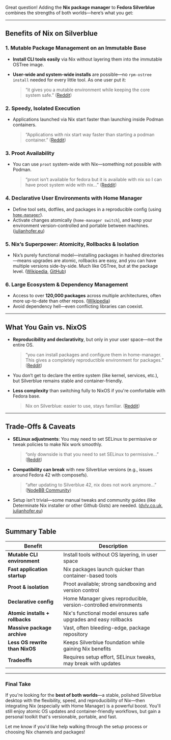 Great question! Adding the **Nix package manager** to **Fedora Silverblue** combines the strengths of both worlds—here’s what you get:

---

## Benefits of Nix on Silverblue

### 1. Mutable Package Management on an Immutable Base

* **Install CLI tools easily** via Nix without layering them into the immutable OSTree image.
* **User-wide and system-wide installs** are possible—no `rpm-ostree install` needed for every little tool. As one user put it:

  > “it gives you a mutable environment while keeping the core system safe.” ([Reddit][1])

### 2. Speedy, Isolated Execution

* Applications launched via Nix start faster than launching inside Podman containers.

  > “Applications with nix start way faster than starting a podman container.” ([Reddit][1])

### 3. Proot Availability

* You can use `proot` system-wide with Nix—something not possible with Podman.

  > “proot isn’t available for fedora but it is available with nix so I can have proot system wide with nix…” ([Reddit][1])

### 4. Declarative User Environments with Home Manager

* Define tool sets, dotfiles, and packages in a reproducible config (using [`home-manager`](https://github.com/nix-community/home-manager)).
* Activate changes atomically (`home-manager switch`), and keep your environment version-controlled and portable between machines. ([julianhofer.eu][2])

### 5. Nix’s Superpower: Atomicity, Rollbacks & Isolation

* Nix’s purely functional model—installing packages in hashed directories—means upgrades are atomic, rollbacks are easy, and you can have multiple versions side-by-side. Much like OSTree, but at the package level. ([Wikipedia][3], [GitHub][4])

### 6. Large Ecosystem & Dependency Management

* Access to over **120,000 packages** across multiple architectures, often more up-to-date than other repos. ([Wikipedia][3])
* Avoid dependency hell—even conflicting libraries can coexist.

---

## What You Gain vs. NixOS

* **Reproducibility and declarativity**, but only in your user space—not the entire OS.

  > “you can install packages and configure them in home-manager. This gives a completely reproductible environment for packages.” ([Reddit][5])
* You don’t get to declare the entire system (like kernel, services, etc.), but Silverblue remains stable and container-friendly.
* **Less complexity** than switching fully to NixOS if you're comfortable with Fedora base.

  > Nix on Silverblue: easier to use, stays familiar. ([Reddit][6])

---

## Trade-Offs & Caveats

* **SELinux adjustments**: You may need to set SELinux to permissive or tweak policies to make Nix work smoothly.

  > “only downside is that you need to set SELinux to permissive…” ([Reddit][1])
* **Compatibility can break** with new Silverblue versions (e.g., issues around Fedora 42 with composefs).

  > “after updating to Silverblue 42, nix does not work anymore…” ([NodeBB Community][7])
* Setup isn’t trivial—some manual tweaks and community guides (like Determinate Nix installer or other Github Gists) are needed. ([dvlv.co.uk][8], [julianhofer.eu][2])

---

## Summary Table

| Benefit                         | Description                                                      |
| ------------------------------- | ---------------------------------------------------------------- |
| **Mutable CLI environment**     | Install tools without OS layering, in user space                 |
| **Fast application startup**    | Nix packages launch quicker than container-based tools           |
| **Proot & isolation**           | Proot available; strong sandboxing and version control           |
| **Declarative config**          | Home Manager gives reproducible, version-controlled environments |
| **Atomic installs + rollbacks** | Nix's functional model ensures safe upgrades and easy rollbacks  |
| **Massive package archive**     | Vast, often bleeding-edge, package repository                    |
| **Less OS rewrite than NixOS**  | Keeps Silverblue foundation while gaining Nix benefits           |
| **Tradeoffs**                   | Requires setup effort, SELinux tweaks, may break with updates    |

---

### Final Take

If you're looking for the **best of both worlds**—a stable, polished Silverblue desktop with the flexibility, speed, and reproducibility of Nix—then integrating Nix (especially with Home Manager) is a powerful boost. You'll still enjoy atomic OS updates and container-friendly workflows, but gain a personal toolkit that's versionable, portable, and fast.

Let me know if you'd like help walking through the setup process or choosing Nix channels and packages!

[1]: https://www.reddit.com/r/Fedora/comments/10pcifp?utm_source=chatgpt.com "Does anyone else use the nix package manager on silverblue?"
[2]: https://julianhofer.eu/blog/01-silverblue-nix/?utm_source=chatgpt.com "How to install Nix on Fedora Silverblue"
[3]: https://en.wikipedia.org/wiki/Nix_%28package_manager%29?utm_source=chatgpt.com "Nix (package manager)"
[4]: https://github.com/fedora-silverblue/issue-tracker/issues/143?utm_source=chatgpt.com "What about Nix??? · Issue #143 · fedora-silverblue/issue-tracker · GitHub"
[5]: https://www.reddit.com/r/Fedora/comments/1bmgk5d?utm_source=chatgpt.com "Atomicity, Reproducibility, Declarative: Silverblue VS NixOS"
[6]: https://www.reddit.com/r/linuxquestions/comments/1aj384q?utm_source=chatgpt.com "NixOS or Fedora Silverblue?"
[7]: https://community.nodebb.org/topic/23590f4e-22aa-474a-bc39-613045fc2023/after-updating-to-fedora-silverblue-42-nix-does-not-work-anymore-obviously-due-to-an-issue-with-composefs.?utm_source=chatgpt.com "after updating to #Fedora #Silverblue 42 #nix does not work anymore, obviously due to an issue with composefs. | NodeBB Community"
[8]: https://www.dvlv.co.uk/pages/a-beginners-guide-to-fedora-silverblue.html?utm_source=chatgpt.com "A Beginner's Guide to Fedora Silverblue"

